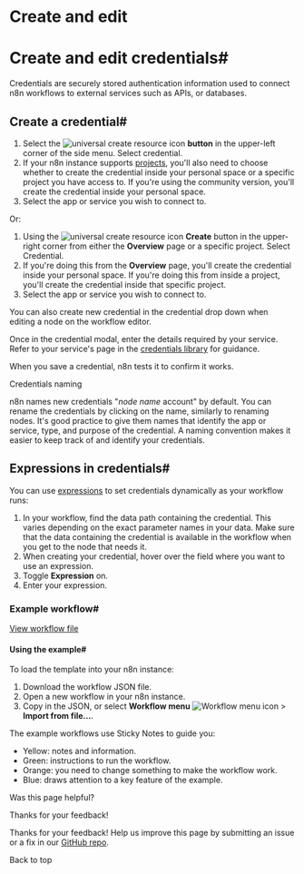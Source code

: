 # Create and edit

[ ](https://github.com/n8n-io/n8n-docs/edit/main/docs/credentials/add-edit-credentials.md "Edit this page")

# Create and edit credentials#

Credentials are securely stored authentication information used to connect n8n workflows to external services such as APIs, or databases.

## Create a credential#

  1. Select the ![universal create resource icon](../../_images/common-icons/universal-resource-button.png) **button** in the upper-left corner of the side menu. Select credential. 
  2. If your n8n instance supports [projects](../../glossary/#project-n8n), you'll also need to choose whether to create the credential inside your personal space or a specific project you have access to. If you're using the community version, you'll create the credential inside your personal space.
  3. Select the app or service you wish to connect to.



Or:

  1. Using the ![universal create resource icon](../../_images/common-icons/universal-resource-button.png) **Create** button in the upper-right corner from either the **Overview** page or a specific project. Select Credential.
  2. If you're doing this from the **Overview** page, you'll create the credential inside your personal space. If you're doing this from inside a project, you'll create the credential inside that specific project.
  3. Select the app or service you wish to connect to.



You can also create new credential in the credential drop down when editing a node on the workflow editor.

Once in the credential modal, enter the details required by your service. Refer to your service's page in the [credentials library](../../integrations/builtin/credentials/) for guidance.

When you save a credential, n8n tests it to confirm it works.

Credentials naming

n8n names new credentials "_node name_ account" by default. You can rename the credentials by clicking on the name, similarly to renaming nodes. It's good practice to give them names that identify the app or service, type, and purpose of the credential. A naming convention makes it easier to keep track of and identify your credentials.

## Expressions in credentials#

You can use [expressions](../../glossary/#expression-n8n) to set credentials dynamically as your workflow runs:

  1. In your workflow, find the data path containing the credential. This varies depending on the exact parameter names in your data. Make sure that the data containing the credential is available in the workflow when you get to the node that needs it.
  2. When creating your credential, hover over the field where you want to use an expression.
  3. Toggle **Expression** on.
  4. Enter your expression.



### Example workflow#

[View workflow file](/_workflows/credentials/dynamic_credentials_using_expressions.json)

#### Using the example#

To load the template into your n8n instance:

  1. Download the workflow JSON file.
  2. Open a new workflow in your n8n instance.
  3. Copy in the JSON, or select **Workflow menu** ![Workflow menu icon](../../_images/common-icons/three-dots-horizontal.png) > **Import from file...**.



The example workflows use Sticky Notes to guide you:

  * Yellow: notes and information.
  * Green: instructions to run the workflow.
  * Orange: you need to change something to make the workflow work.
  * Blue: draws attention to a key feature of the example.

Was this page helpful? 

Thanks for your feedback! 

Thanks for your feedback! Help us improve this page by submitting an issue or a fix in our [GitHub repo](https://github.com/n8n-io/n8n-docs). 

Back to top 
